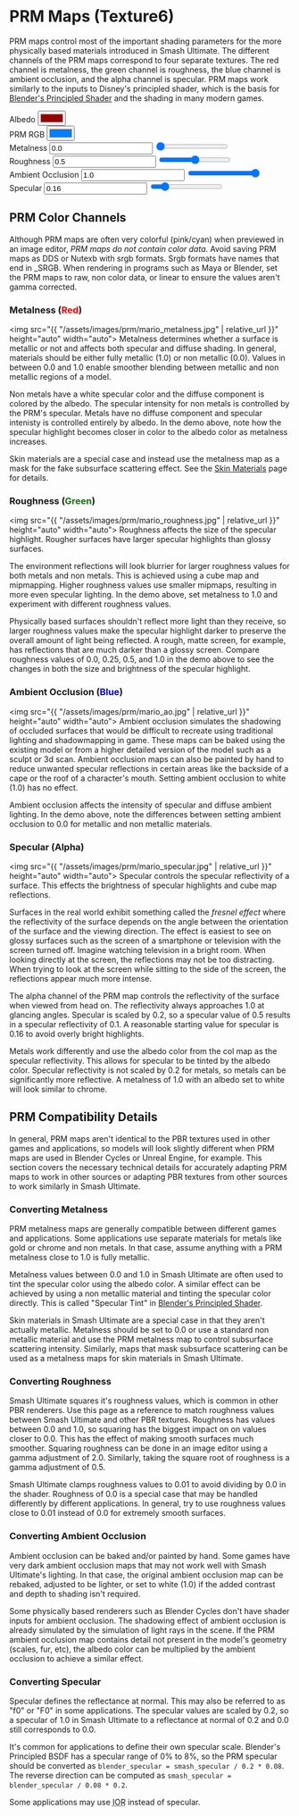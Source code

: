 ---
---
# PRM Maps (Texture6)
PRM maps control most of the important shading parameters for the more physically based materials introduced in Smash
Ultimate.
The different channels of the PRM maps correspond to four separate textures. 
The red channel is metalness, the green channel is roughness, the blue channel is ambient occlusion, and the alpha channel is specular.
PRM maps work similarly
to the inputs to Disney's principled shader, which is the basis for 
<a href="https://docs.blender.org/manual/en/latest/render/shader_nodes/shader/principled.html" target="_blank">Blender's Principled Shader</a>
and the shading in many modern games.

<style>
    #imgCanvas {
        width: 100%;
    }
</style>

<div class="container">
    <div class="row">
        <div class="col-md-5 my-auto">
            <canvas id="imgCanvas"></canvas>
        </div>
        <div class="col my-auto">
            <form>
                <div class="form-group row justify-content-end">
                    <label for="albedo" class="col-md-4 col-form-label">Albedo</label>
                    <input type="color" name="albedo" id="albedo" value="#990000" class="col-md-2">
                    <div class="col"></div>
                </div>
                <div class="form-group row justify-content-end">
                    <label for="prmColor" class="col-md-4 col-form-label">PRM RGB</label>
                    <input type="color" name="prmColor" id="prmColor" value="#007FFF" class="col-md-2">
                    <div class="col"></div>
                </div>
                <div class="form-group row justify-content-end">
                    <label for="metalness" class="col-md-4 col-form-label">Metalness</label>
                    <input type="text" value="0.0" name="metalness" id="metalnessText" class="col-md-2">
                    <input type="range" value="0.0" min="0.0" max="1.0" step="0.001" name="metalness" id="metalness"
                        class="col">
                </div>
                <div class="form-group row justify-content-end">
                    <label for="roughness" class="col-md-4 col-form-label">Roughness</label>
                    <input type="text" value="0.5" name="roughness" id="roughnessText" class="col-md-2">
                    <input type="range" value="0.5" min="0.0" max="1.0" step="0.001" name="roughness" id="roughness"
                        class="col">
                </div>
                <div class="form-group row justify-content-end">
                    <label for="ao" class="col-md-4 col-form-label">Ambient Occlusion</label>
                    <input type="text" value="1.0" name="ao" id="aoText" class="col-md-2">
                    <input type="range" value="1.0" min="0.0" max="1.0" step="0.001" name="ao" id="ao" class="col">
                </div>
                <div class="form-group row justify-content-end">
                    <label for="specular" class="col-md-4 col-form-label">Specular</label>
                    <input type="text" value="0.16" name="specular" id="specularText" class="col-md-2">
                    <input type="range" value="0.16" min="0.0" max="1.0" step="0.001" name="specular" id="specular"
                        class="col">
                </div>
            </form>
        </div>
    </div>
</div>

## PRM Color Channels
Although PRM maps are often very colorful (pink/cyan) when previewed in an image editor, *PRM maps do not contain color data*.
Avoid saving PRM maps as DDS or Nutexb with
srgb formats. Srgb formats have names that end in _SRGB. When rendering in programs such as Maya or Blender, set the PRM
maps to raw, non color data, or linear to ensure
the values aren't gamma corrected.

### Metalness (<span style="color:red">Red</span>)
<img src="{{ "/assets/images/prm/mario_metalness.jpg" | relative_url }}" height="auto" width="auto">
Metalness determines whether a surface is metallic or not and affects both specular and diffuse shading.
In general, materials should be either fully metallic (1.0) or non metallic (0.0).
Values in between 0.0 and 1.0 enable smoother blending between metallic and non metallic regions of a model.

Non metals have a white specular color and the diffuse component is colored by the albedo.
The specular intensity for non metals is controlled by the PRM's specular. Metals have no diffuse component
and specular intenisty is controlled entirely by albedo. In the demo above, note how the specular highlight becomes
closer in color to the albedo color as metalness increases.

Skin materials are a special case and instead use the metalness map as a mask for the fake subsurface scattering effect. 
See the [Skin Materials](skin_materials) page for details.

### Roughness (<span style="color:green">Green</span>)
<img src="{{ "/assets/images/prm/mario_roughness.jpg" | relative_url }}" height="auto" width="auto">
Roughness affects the size of the specular highlight. Rougher surfaces have larger specular highlights than glossy
surfaces.

The environment reflections will look blurrier for larger roughness values for both metals and non metals.
This is achieved using a cube map and mipmapping. Higher roughness values use smaller mipmaps,
resulting in more even specular lighting. In the demo above, set metalness to 1.0 and experiment with different
roughness values.

Physically based surfaces shouldn't reflect more light than they receive, so larger roughness values make the specular
highlight darker to preserve the overall amount of light being reflected. A rough, matte screen, for example, has reflections 
that are much darker than a glossy screen. Compare roughness values of 0.0, 0.25, 0.5, and 1.0 in the demo above to see 
the changes in both the size and brightness of the specular highlight.

### Ambient Occlusion (<span style="color:blue">Blue</span>)
<img src="{{ "/assets/images/prm/mario_ao.jpg" | relative_url }}" height="auto" width="auto">
Ambient occlusion simulates the shadowing of occluded surfaces that would be difficult to recreate using traditional
lighting and
shadowmapping in game. These maps can be baked using the existing model or from a higher detailed version of the model
such as a sculpt or 3d scan. Ambient occlusion maps can also be painted by hand to reduce unwanted specular reflections
in certain areas like the backside of a cape or the roof of a character's mouth. Setting ambient occlusion to white
(1.0) has no effect.

Ambient occlusion affects the intensity of specular and diffuse ambient lighting. In the demo above, note the
differences between setting ambient occlusion to 0.0 for metallic and non metallic materials.

### Specular (Alpha)
<img src="{{ "/assets/images/prm/mario_specular.jpg" | relative_url }}" height="auto" width="auto">
Specular controls the specular reflectivity of a surface. This effects the brightness of specular highlights and 
cube map reflections. 

Surfaces in the real world exhibit something called the *fresnel effect* where the reflectivity 
of the surface depends on the angle between the orientation of the surface and the viewing direction. 
The effect is easiest to see on glossy surfaces such as the screen of a smartphone or television with the screen turned off. 
Imagine watching television in a bright room. When looking directly at the screen, the reflections may not be too distracting. 
When trying to look at the screen while sitting to the side of the screen, the reflections appear much more intense. 

The alpha channel of the PRM map controls the reflectivity of the surface when viewed from head on. 
The reflectivity always approaches 1.0 at glancing angles. Specular is scaled by 0.2, so a specular value of 0.5 
results in a specular reflectivity of 0.1. A reasonable starting value for specular is 0.16 to avoid overly bright highlights. 

Metals work differently and use the albedo color from the col map as the specular reflectivity. This allows for specular to be 
tinted by the albedo color. Specular reflectivity is not scaled by 0.2 for metals, so metals can be significantly more reflective.
A metalness of 1.0 with an albedo set to white will look similar to chrome.

## PRM Compatibility Details
In general, PRM maps aren't identical to the PBR textures used in other games and applications, so models will look
slightly different when PRM maps are used in Blender Cycles or Unreal Engine, for example. This section covers the
necessary technical details for accurately adapting PRM maps to work in other sources or adapting PBR textures from
other sources to work similarly in Smash Ultimate.

### Converting Metalness
PRM metalness maps are generally compatible between different games and applications. Some applications use separate
materials
for metals like gold or chrome and non metals. In that case, assume anything with a PRM metalness close to 1.0 is fully
metallic.

Metalness values between 0.0 and 1.0 in Smash Ultimate are often used to tint the specular color using the albedo color.
A similar effect can be achieved by using a non metallic material and tinting the specular color directly. This is
called "Specular Tint" in [Blender's Principled
Shader](https://docs.blender.org/manual/en/latest/render/shader_nodes/shader/principled.html).

Skin materials in Smash Ultimate are a special case in that they aren't actually metallic. Metalness should be set to
0.0 or use a
standard non metallic material and use the PRM metalness map to control subsurface scattering intensity. Similarly,
maps that mask subsurface scattering can be used as a metalness maps for skin materials in Smash Ultimate.

### Converting Roughness
Smash Ultimate squares it's roughness values, which is common in other PBR renderers. Use this page as a reference to
match roughness values between Smash Ultimate
and other PBR textures. Roughness has values between 0.0 and 1.0, so squaring has the biggest impact on on values closer
to 0.0.
This has the effect of making smooth surfaces much smoother. Squaring roughness can be done in an image editor using a
gamma adjustment of 2.0.
Similarly, taking the square root of roughness is a gamma adjustment of 0.5.

Smash Ultimate clamps roughness values to 0.01 to avoid dividing by 0.0 in the shader. Roughness of 0.0 is a special
case that may be handled differently by different applications.
In general, try to use roughness values close to 0.01 instead of 0.0 for extremely smooth surfaces.

### Converting Ambient Occlusion
Ambient occlusion can be baked and/or painted by hand. Some games have very dark ambient occlusion maps that may not
work well with Smash Ultimate's lighting.
In that case, the original ambient occlusion map can be rebaked, adjusted to be lighter, or set to white (1.0) if the
added contrast and depth to shading isn't required.

Some physically based renderers such as Blender Cycles don't have shader inputs for ambient occlusion.
The shadowing effect of ambient occlusion is already simulated by the simulation of light rays in the scene.
If the PRM ambient occlusion map contains detail not present in the model's geometry (scales, fur, etc), the albedo
color can be multiplied by the
ambient occlusion to achieve a similar effect.

### Converting Specular
Specular defines the reflectance at normal. This may also be referred to as "f0" or "F0" in some applications.
The specular values are scaled by 0.2, so a specular of 1.0 in Smash Ultimate to a reflectance at normal of 0.2 and 0.0
still corresponds to 0.0.

It's common for applications to define their own specular scale. Blender's Principled BSDF has a specular range of 0% to
8%, so the PRM specular should be converted as
`blender_specular = smash_specular / 0.2 * 0.08`. The reverse direction can be computed as `smash_specular =
blender_specular / 0.08 * 0.2`.

Some applications may use <abbr title="Index of Reflection/Refraction">IOR</abbr> instead of specular.


<script type="module">
    import { PrmDemo } from "./assets/javascript/prm.js";
    import * as DataBinding from "./assets/javascript/databinding.js";

    const imgCanvas = document.getElementById("imgCanvas");

    const getRangeValue = function (range) { return parseFloat(range.value); };

    const albedo = document.getElementById("albedo");

    const metalnessText = document.getElementById("metalnessText");
    const metalnessRange = document.getElementById("metalness");

    const roughnessText = document.getElementById("roughnessText");
    const roughnessRange = document.getElementById("roughness");

    const aoText = document.getElementById("aoText");
    const aoRange = document.getElementById("ao");

    const specularText = document.getElementById("specularText");
    const specularRange = document.getElementById("specular");

    const demo = new PrmDemo(window, imgCanvas,
        albedo.value,
        parseFloat(metalnessText.value),
        parseFloat(roughnessText.value),
        parseFloat(aoText.value),
        parseFloat(specularText.value),
        "{{ "/assets/images/spec_cube/" | relative_url }}", 
        6,
        ".png");

    // Databind PRM Color.
    const prmColor = document.getElementById("prmColor");

    DataBinding.twoWayBindInputsToColor(metalnessText, roughnessText, aoText, prmColor);
    DataBinding.twoWayBindInputsToColor(metalnessRange, roughnessRange, aoRange, prmColor);

    prmColor.addEventListener("input", function () {
        // Update the rendering when the color changes.
        const rgb = DataBinding.hexColorToRgb(prmColor.value);
        demo.updateMetalness(rgb[0]);
        demo.updateRoughness(rgb[1]);
        demo.updateAmbientOcclusion(rgb[2]);
    }, false);

    DataBinding.oneWayBindFloat(metalnessText, metalnessRange, demo.updateMetalness.bind(demo));
    DataBinding.oneWayBindFloat(roughnessText, roughnessRange, demo.updateRoughness.bind(demo));
    DataBinding.oneWayBindFloat(aoText, aoRange, demo.updateAmbientOcclusion.bind(demo));
    DataBinding.oneWayBindFloat(specularText, specularRange, demo.updateSpecular.bind(demo));
    DataBinding.oneWayBindColor(albedo, demo.updateAlbedo.bind(demo));
</script>